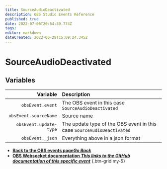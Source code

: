 ```yaml
---
title: SourceAudioDeactivated
description: OBS Studio Events Reference
published: true
date: 2022-07-06T20:54:39.774Z
tags:
editor: markdown
dateCreated: 2022-06-28T15:09:24.345Z
---
```


# SourceAudioDeactivated

## Variables

| Variable | Description |
|---------:|:------------|
| `obsEvent.event` | The OBS event in this case `SourceAudioDeactivated`
| `obsEvent.sourceName` | Source name
| `obsEvent.update-type` | The update type of the OBS event in this case `SourceAudioDeactivated`
| `obsEvent._json` | Everything above in a json format

- [<i class="mdi mdi-chevron-left"></i>**Back to the OBS events page*Go Back***](/en/Broadcasters/OBS/Events)
- [<i class="mdi mdi-github"></i> **OBS Websocket documentation *This links to the GitHub documentation of this specific event***](https://github.com/obsproject/obs-websocket/blob/4.x-current/docs/generated/protocol.md#sourceaudiodeactivated)
{.btn-grid my-5}
